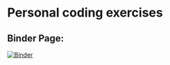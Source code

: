 # Personal coding exercises

## Binder Page:
[![Binder](https://mybinder.org/badge_logo.svg)](https://mybinder.org/v2/gh/fracktastic/Personal.git/master)
